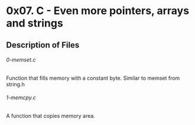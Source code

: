 # 0x07. C - Even more pointers, arrays and strings

## Description of Files

<h6>0-memset.c</h6>
Function that fills memory with a constant byte. Similar to memset from string.h

<h6>1-memcpy.c</h6>
A function that copies memory area.


<h6></h6>


<h6></h6>
<h6></h6>
<h6></h6>
<h6></h6>
